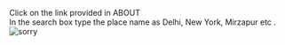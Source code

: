 Click on the link provided in ABOUT <br/>
In the search box type the place name as Delhi, New York, Mirzapur etc .
<img src="https://cardinalwxservice.com/wp-content/uploads/2019/09/Fall-1.jpg](https://drive.google.com/file/d/1s3KJqg3MrPLN2XTLeNh79aL0O7guezoy/view?usp=drivesdk" alt="sorry"/>
